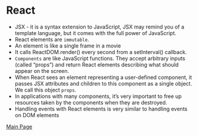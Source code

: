 # React

* JSX -  it is a syntax extension to JavaScript, JSX may remind you of a template language, but it comes with the full power of JavaScript.
* React elements are `immutable`.
* An element is like a single frame in a movie
* It calls ReactDOM.render() every second from a setInterval() callback.
* `Components` are like JavaScript functions. They accept arbitrary inputs (called “props”) and return React elements describing what should appear on the screen.
* When React sees an element representing a user-defined component, it passes JSX attributes and children to this component as a single object. We call this object `props`.
* In applications with many components, it’s very important to free up resources taken by the components when they are destroyed.
* Handling events with React elements is very similar to handling events on DOM elements


[Main Page](https://will-ing.github.io/reading-notes)